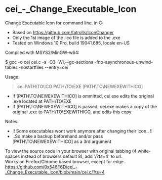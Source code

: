 # cei_-_Change_Executable_Icon


Change Executable Icon for command line, in C:
  - Based on https://github.com/fatrolls/IconChanger
  - Only the 1st image of the .ico file is added to the .exe
  - Tested on Windows 10 Pro, build 19041.685, locale en-US


Compiled with MSYS2/MinGW-w64:

  $ gcc -o cei cei.c -s -O3 -Wl,--gc-sections -fno-asynchronous-unwind-tables -nostartfiles --entry=cei


Usage:

  > cei PATH\TO\ICO PATH\TO\EXE [PATH\TO\NEWEXEWITHICO]
  - If [PATH\TO\NEWEXEWITHICO] is ommitted, cei.exe edits the original .exe located at PATH\TO\EXE
  - If [PATH\TO\NEWEXEWITHICO] is passed, cei.exe makes a copy of the original .exe to PATH\TO\EXEWITHICO, and edits this copy


Notes:

  - !! Some executables wont work anymore after changing their icon.. !!
  - ..So make a backup beforehand and/or pass [PATH\TO\NEWEXEWITHICO] as a 3rd argument

To view the source code in your browser with original tabbing (4 white-spaces instead of browsers default 8), add '/?ts=4' to url.  
Works on Firefox/Chrome based browser, except for edge..  
https://github.com/0x546F6D/cei_-_Change_Executable_Icon/blob/main/cei.c/?ts=4